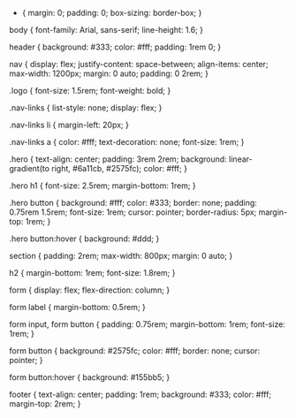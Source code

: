 * {
  margin: 0;
  padding: 0;
  box-sizing: border-box;
}

body {
  font-family: Arial, sans-serif;
  line-height: 1.6;
}

header {
  background: #333;
  color: #fff;
  padding: 1rem 0;
}

nav {
  display: flex;
  justify-content: space-between;
  align-items: center;
  max-width: 1200px;
  margin: 0 auto;
  padding: 0 2rem;
}

.logo {
  font-size: 1.5rem;
  font-weight: bold;
}

.nav-links {
  list-style: none;
  display: flex;
}

.nav-links li {
  margin-left: 20px;
}

.nav-links a {
  color: #fff;
  text-decoration: none;
  font-size: 1rem;
}

.hero {
  text-align: center;
  padding: 3rem 2rem;
  background: linear-gradient(to right, #6a11cb, #2575fc);
  color: #fff;
}

.hero h1 {
  font-size: 2.5rem;
  margin-bottom: 1rem;
}

.hero button {
  background: #fff;
  color: #333;
  border: none;
  padding: 0.75rem 1.5rem;
  font-size: 1rem;
  cursor: pointer;
  border-radius: 5px;
  margin-top: 1rem;
}

.hero button:hover {
  background: #ddd;
}

section {
  padding: 2rem;
  max-width: 800px;
  margin: 0 auto;
}

h2 {
  margin-bottom: 1rem;
  font-size: 1.8rem;
}

form {
  display: flex;
  flex-direction: column;
}

form label {
  margin-bottom: 0.5rem;
}

form input,
form button {
  padding: 0.75rem;
  margin-bottom: 1rem;
  font-size: 1rem;
}

form button {
  background: #2575fc;
  color: #fff;
  border: none;
  cursor: pointer;
}

form button:hover {
  background: #155bb5;
}

footer {
  text-align: center;
  padding: 1rem;
  background: #333;
  color: #fff;
  margin-top: 2rem;
}

  
     
      
